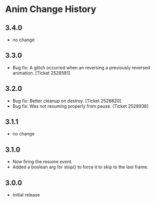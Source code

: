 Anim Change History
======================

3.4.0
-----
  * no change

3.3.0
-----

  * Bug fix: A glitch occurred when an reversing a previously reversed
    animation. [Ticket 2528581]

3.2.0
-----

  * Bug fix: Better cleanup on destroy. [Ticket 2528820]
  * Bug fix: Was not resuming properly from pause. [Ticket 2528938]

3.1.1
-----
  * no change

3.1.0
-----
  * Now firing the resume event.
  * Added a boolean arg for stop() to force it to skip to the last frame.

3.0.0
-----
  * Initial release 
